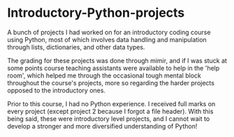 # Introductory-Python-projects
A bunch of projects I had worked on for an introductory coding course using Python, most of which involves data handling and manipulation through lists, dictionaries, and other data types.

The grading for these projects was done through mimir, and if I was stuck at some points course teaching assistants were available to help in the 'help room', which helped me through the occasional tough mental block throughout the course's projects, more so regarding the harder projects opposed to the introductory ones.

Prior to this course, I had no Python experience. I received full marks on every project (except project 2 because I forgot a file header). With this being said, these were introductory level projects, and I cannot wait to develop a stronger and more diversified understanding of Python!
